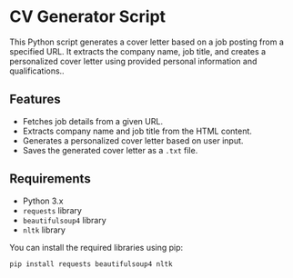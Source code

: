 # CV Generator Script

This Python script generates a cover letter based on a job posting from a specified URL. It extracts the company name, job title, and creates a personalized cover letter using provided personal information and qualifications..

## Features

- Fetches job details from a given URL.
- Extracts company name and job title from the HTML content.
- Generates a personalized cover letter based on user input.
- Saves the generated cover letter as a `.txt` file.

## Requirements

- Python 3.x
- `requests` library
- `beautifulsoup4` library
- `nltk` library

You can install the required libraries using pip:

```bash
pip install requests beautifulsoup4 nltk
